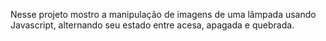Nesse projeto mostro a manipulação de imagens de uma lâmpada usando Javascript, alternando seu estado entre acesa, apagada e quebrada.
